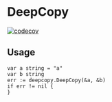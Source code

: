 # DeepCopy
[![codecov](https://codecov.io/gh/wangsquirrel/deepcopy/branch/main/graph/badge.svg?token=ZPW283W4QV)](https://codecov.io/gh/wangsquirrel/deepcopy)

## Usage

```golang
var a string = "a"
var b string
err := deepcopy.DeepCopy(&a, &b)
if err != nil {
}
```